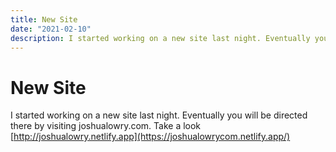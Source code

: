 ```yaml
---
title: New Site
date: "2021-02-10"
description: I started working on a new site last night. Eventually you will be directed there by visiting joshualowry.com. Take a look [http://joshualowry.netlify.app](https://joshualowrycom.netlify.app/)
---
```


# New Site
I started working on a new site last night. Eventually you will be directed there by visiting joshualowry.com. Take a look [http://joshualowry.netlify.app](https://joshualowrycom.netlify.app/)
